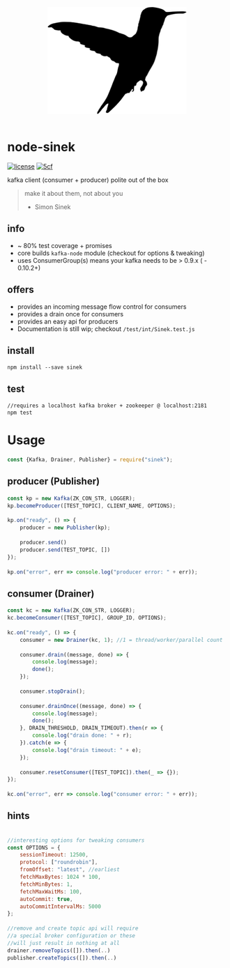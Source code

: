<center><img src="sinek.png?raw=true" height="245" /></center><br/>

# node-sinek

[![license](https://img.shields.io/github/license/mashape/apistatus.svg)]()
[![5cf](https://img.shields.io/badge/5cf-approved-ff69b4.svg)]()

kafka client (consumer + producer) polite out of the box

> make it about them, not about you
> - Simon Sinek

## info
- ~ 80% test coverage + promises
- core builds `kafka-node` module (checkout for options & tweaking)
- uses ConsumerGroup(s) means your kafka needs to be > 0.9.x ( - 0.10.2+)

## offers

- provides an incoming message flow control for consumers
- provides a drain once for consumers
- provides an easy api for producers
- Documentation is still wip; checkout `/test/int/Sinek.test.js`

## install

```shell
npm install --save sinek
```

## test

```
//requires a localhost kafka broker + zookeeper @ localhost:2181
npm test
```

# Usage

```javascript
const {Kafka, Drainer, Publisher} = require("sinek");
```

## producer (Publisher)

```javascript
const kp = new Kafka(ZK_CON_STR, LOGGER);
kp.becomeProducer([TEST_TOPIC], CLIENT_NAME, OPTIONS);

kp.on("ready", () => {
    producer = new Publisher(kp);
    
    producer.send()
    producer.send(TEST_TOPIC, [])
});

kp.on("error", err => console.log("producer error: " + err));
```

## consumer (Drainer)

```javascript
const kc = new Kafka(ZK_CON_STR, LOGGER);
kc.becomeConsumer([TEST_TOPIC], GROUP_ID, OPTIONS);

kc.on("ready", () => {
    consumer = new Drainer(kc, 1); //1 = thread/worker/parallel count
    
    consumer.drain((message, done) => {
        console.log(message);
        done();
    });
    
    consumer.stopDrain();
    
    consumer.drainOnce((message, done) => {
        console.log(message);
        done();
    }, DRAIN_THRESHOLD, DRAIN_TIMEOUT).then(r => {
        console.log("drain done: " + r);
    }).catch(e => {
        console.log("drain timeout: " + e);
    });
    
    consumer.resetConsumer([TEST_TOPIC]).then(_ => {});
});

kc.on("error", err => console.log("consumer error: " + err));
```

## hints

```javascript

//interesting options for tweaking consumers
const OPTIONS = {
    sessionTimeout: 12500,
    protocol: ["roundrobin"],
    fromOffset: "latest", //earliest
    fetchMaxBytes: 1024 * 100,
    fetchMinBytes: 1,
    fetchMaxWaitMs: 100,
    autoCommit: true,
    autoCommitIntervalMs: 5000
};

//remove and create topic api will require
//a special broker configuration or these
//will just result in nothing at all
drainer.removeTopics([]).then(..)
publisher.createTopics([]).then(..)
```